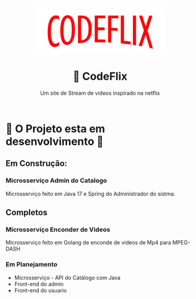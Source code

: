<center>
  <p align="center">
    <img src="./doc/images/codeflix-logo.png"  width="350" />
  </p>  
   <h1 align="center">🚀 CodeFlix</h1>
    <p align="center">
      Um site de Stream de videos inspirado na netflix<br/>
   </p>
</center>
<br />

#  🚧 O Projeto esta em desenvolvimento  🚧
## Em Construção:
 ### Microsserviço Admin do Catalogo
  Microsserviço feito em Java 17 e Spring do Administrador do sistma.

## Completos
 ### Microsserviço Enconder de Videos
  Microsserviço feito em Golang de enconde de videos de Mp4 para MPEG-DASH

### Em Planejamento
 * Microsserviço - API do Catálogo com Java
 * Front-end do admin 
 * Front-end do usuario
